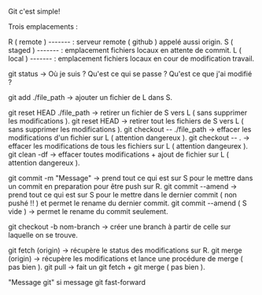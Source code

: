 Git c'est simple!

Trois emplacements : 

R ( remote ) ------- : serveur remote ( github ) appelé aussi origin.
S ( staged ) ------- : emplacement fichiers locaux en attente de commit.
L ( local )  ------- : emplacement fichiers locaux en cour de modification travail.

git status -> Où je suis ? Qu'est ce qui se passe ? Qu'est ce que j'ai modifié ?

git add ./file_path -> ajouter un fichier de L dans S.

git reset HEAD ./file_path -> retirer un fichier de S vers L ( sans supprimer les modifications ).
git reset HEAD -> retirer tout les fichiers de S vers L ( sans supprimer les modifications ).
git checkout -- ./file_path -> effacer les modifications d'un fichier sur L ( attention dangereux ).
git checkout -- . -> effacer les modifications de tous les fichiers sur L ( attention dangeurex ).
git clean -df -> effacer toutes modifications + ajout de fichier sur L ( attention dangereux ).

git commit -m "Message" -> prend tout ce qui est sur S pour le mettre dans un commit en preparation pour être push sur R.
git commit --amend -> prend tout ce qui est sur S pour le mettre dans le dernier commit ( non pushé !! ) et permet le rename du dernier commit.
git commit --amend ( S vide ) -> permet le rename du commit seulement.

git checkout -b nom-branch -> créer une branch à partir de celle sur laquelle on se trouve.

git fetch (origin) -> récupère le status des modifications sur R.
git merge (origin) -> récupère les modifications et lance une procédure de merge ( pas bien ).
git pull -> fait un git fetch + git merge ( pas bien ).


"Message git" si message git fast-forward 